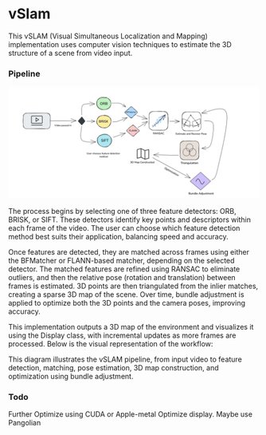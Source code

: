 # vSlam

This vSLAM (Visual Simultaneous Localization and Mapping) implementation uses computer vision techniques to estimate the 3D structure of a scene from video input. 

### Pipeline

![Workflow](/Workflow.png)

The process begins by selecting one of three feature detectors: ORB, BRISK, or SIFT. These detectors identify key points and descriptors within each frame of the video. The user can choose which feature detection method best suits their application, balancing speed and accuracy.

Once features are detected, they are matched across frames using either the BFMatcher or FLANN-based matcher, depending on the selected detector. The matched features are refined using RANSAC to eliminate outliers, and then the relative pose (rotation and translation) between frames is estimated. 3D points are then triangulated from the inlier matches, creating a sparse 3D map of the scene. Over time, bundle adjustment is applied to optimize both the 3D points and the camera poses, improving accuracy.

This implementation outputs a 3D map of the environment and visualizes it using the Display class, with incremental updates as more frames are processed. Below is the visual representation of the workflow:

This diagram illustrates the vSLAM pipeline, from input video to feature detection, matching, pose estimation, 3D map construction, and optimization using bundle adjustment.

### Todo

Further Optimize using CUDA or Apple-metal
Optimize display. Maybe use Pangolian

